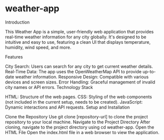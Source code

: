 # weather-app

Introduction

This Weather App is a simple, user-friendly web application that provides real-time weather information for any city globally. It's designed to be intuitive and easy to use, featuring a clean UI that displays temperature, humidity, wind speed, and more.

Features

City Search: Users can search for any city to get current weather details.
Real-Time Data: The app uses the OpenWeatherMap API to provide up-to-date weather information.
Responsive Design: Compatible with various devices and screen sizes.
Error Handling: Graceful management of invalid city names or API errors.
Technology Stack

HTML: Structure of the web pages.
CSS: Styling of the web components (not included in the current setup, needs to be created).
JavaScript: Dynamic interactions and API requests.
Setup and Installation

Clone the Repository
Use git clone [repository-url] to clone the project repository to your local machine.
Navigate to the Project Directory
After cloning, navigate to the project directory using cd weather-app.
Open the HTML File
Open the index.html file in a web browser to view the application.